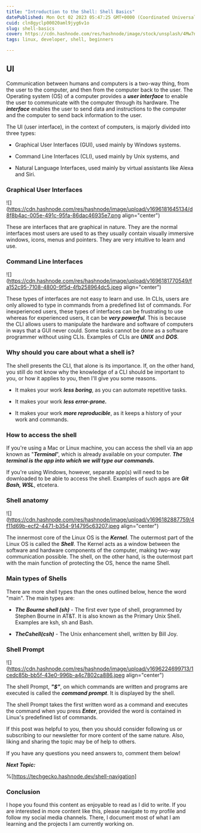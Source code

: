```yaml
---
title: "Introduction to the Shell: Shell Basics"
datePublished: Mon Oct 02 2023 05:47:25 GMT+0000 (Coordinated Universal Time)
cuid: cln8gyclp00020aml9jyg6v1o
slug: shell-basics
cover: https://cdn.hashnode.com/res/hashnode/image/stock/unsplash/4Mw7nkQDByk/upload/20303a33d16f0225e9fa9ea538ef9049.jpeg
tags: linux, developer, shell, beginners

---
```


## UI

Communication between humans and computers is a two-way thing, from the user to the computer, and then from the computer back to the user. The Operating system (OS) of a computer provides a ***user interface*** to enable the user to communicate with the computer through its hardware. The ***interface*** enables the user to send data and instructions to the computer and the computer to send back information to the user.

The UI (user interface), in the context of computers, is majorly divided into three types:

* Graphical User Interfaces (GUI), used mainly by Windows systems.
    
* Command Line Interfaces (CLI), used mainly by Unix systems, and
    
* Natural Language Interfaces, used mainly by virtual assistants like Alexa and Siri.
    

### Graphical User Interfaces

![](https://cdn.hashnode.com/res/hashnode/image/upload/v1696181645134/d8f8b4ac-005e-491c-95fa-86dac46935e7.png align="center")

These are interfaces that are graphical in nature. They are the normal interfaces most users are used to as they usually contain visually immersive windows, icons, menus and pointers. They are very intuitive to learn and use.

### Command Line Interfaces

![](https://cdn.hashnode.com/res/hashnode/image/upload/v1696181770549/fa152c95-7108-4800-9f5d-4fb258964dc5.jpeg align="center")

These types of interfaces are not easy to learn and use. In CLIs, users are only allowed to type in commands from a predefined list of commands. For inexperienced users, these types of interfaces can be frustrating to use whereas for experienced users, it can be ***very powerful***. This is because the CLI allows users to manipulate the hardware and software of computers in ways that a GUI never could. Some tasks cannot be done as a software programmer without using CLIs. Examples of CLIs are ***UNIX*** and ***DOS***.

### Why should you care about what a shell is?

The shell presents the CLI, that alone is its importance. If, on the other hand, you still do not know why the knowledge of a CLI should be important to you, or how it applies to you, then I'll give you some reasons.

* It makes your work ***less boring***, as you can automate repetitive tasks.
    
* It makes your work ***less error-prone.***
    
* It makes your work ***more reproducible***, as it keeps a history of your work and commands.
    

### How to access the shell

If you're using a Mac or Linux machine, you can access the shell via an app known as "***Terminal***", which is already available on your computer. ***The terminal is the app into which we will type our commands.***

If you're using Windows, however, separate app(s) will need to be downloaded to be able to access the shell. Examples of such apps are ***Git Bash, WSL***, etcetera.

### Shell anatomy

![](https://cdn.hashnode.com/res/hashnode/image/upload/v1696182887759/4f11d69b-ecf2-4471-b354-914795c63207.jpeg align="center")

The innermost core of the Linux OS is the ***Kernel***. The outermost part of the Linux OS is called the ***Shell***. The Kernel acts as a window between the software and hardware components of the computer, making two-way communication possible. The shell, on the other hand, is the outermost part with the main function of protecting the OS, hence the name Shell.

### Main types of Shells

There are more shell types than the ones outlined below, hence the word "main". The main types are:

* ***The Bourne shell (sh)*** - The first ever type of shell, programmed by Stephen Bourne in AT&T. It is also known as the Primary Unix Shell. Examples are ksh, sh and Bash.
    
* ***TheCshell(csh)*** - The Unix enhancement shell, written by Bill Joy.
    

### Shell Prompt

![](https://cdn.hashnode.com/res/hashnode/image/upload/v1696224699713/1cedc85b-bb5f-43e0-996b-a4c7802ca886.jpeg align="center")

The shell Prompt, ***"$"***, on which commands are written and programs are executed is called the ***command prompt***. It is displayed by the shell.

The shell Prompt takes the first written word as a command and executes the command when you press ***Enter***, provided the word is contained in Linux's predefined list of commands.

If this post was helpful to you, then you should consider following us or subscribing to our newsletter for more content of the same nature. Also, liking and sharing the topic may be of help to others.

If you have any questions you need answers to, comment them below!

***Next Topic:***

%[https://techgecko.hashnode.dev/shell-navigation] 

### Conclusion

I hope you found this content as enjoyable to read as I did to write. If you are interested in more content like this, please navigate to my profile and follow my social media channels. There, I document most of what I am learning and the projects I am currently working on.